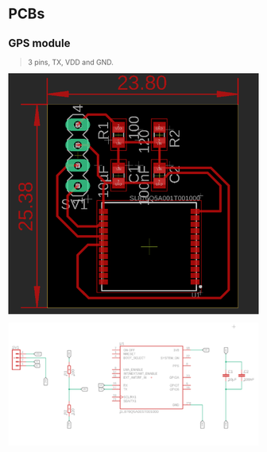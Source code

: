 # PCBs

## GPS module

> 3 pins, TX, VDD and GND.

![Board](./img/GPS_Module_Board.png)

![Scheme](./img/GPS_Module_schema.png)
